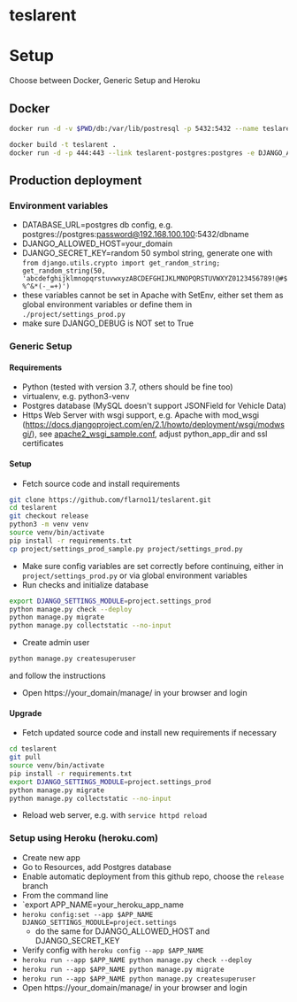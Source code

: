 # teslarent

# Setup

Choose between Docker, Generic Setup and Heroku

## Docker
```bash
docker run -d -v $PWD/db:/var/lib/postresql -p 5432:5432 --name teslarent-postgres postgres

docker build -t teslarent .
docker run -d -p 444:443 --link teslarent-postgres:postgres -e DJANGO_ALLOWED_HOST='*' -e DJANGO_SECRET_KEY=$DJANGO_SECRET_KEY --name teslarent teslarent
```

## Production deployment

### Environment variables
- DATABASE_URL=postgres db config, e.g. postgres://postgres:password@192.168.100.100:5432/dbname
- DJANGO_ALLOWED_HOST=your_domain
- DJANGO_SECRET_KEY=random 50 symbol string, generate one with `from django.utils.crypto import get_random_string; get_random_string(50, 'abcdefghijklmnopqrstuvwxyzABCDEFGHIJKLMNOPQRSTUVWXYZ0123456789!@#$%^&*(-_=+)')`
- these variables cannot be set in Apache with SetEnv, either set them
 as global environment variables or define them in `./project/settings_prod.py`
- make sure DJANGO_DEBUG is NOT set to True

### Generic Setup

#### Requirements
- Python (tested with version 3.7, others should be fine too)
 - virtualenv, e.g. python3-venv
- Postgres database (MySQL doesn't support JSONField for Vehicle Data)
- Https Web Server with wsgi support, e.g. Apache with mod_wsgi
  (https://docs.djangoproject.com/en/2.1/howto/deployment/wsgi/modwsgi/),
  see [apache2_wsgi_sample.conf](https://github.com/flarno11/teslarent/blob/master/apache2_wsgi_sample.conf), adjust python_app_dir and ssl certificates

#### Setup
- Fetch source code and install requirements
```bash
git clone https://github.com/flarno11/teslarent.git
cd teslarent
git checkout release
python3 -m venv venv
source venv/bin/activate
pip install -r requirements.txt
cp project/settings_prod_sample.py project/settings_prod.py
```

- Make sure config variables are set correctly before continuing,
 either in `project/settings_prod.py` or via global environment variables
- Run checks and initialize database
```bash
export DJANGO_SETTINGS_MODULE=project.settings_prod
python manage.py check --deploy
python manage.py migrate
python manage.py collectstatic --no-input
```

- Create admin user
```bash
python manage.py createsuperuser
```
and follow the instructions

- Open https://your_domain/manage/ in your browser and login


#### Upgrade
- Fetch updated source code and install new requirements if necessary
```bash
cd teslarent
git pull
source venv/bin/activate
pip install -r requirements.txt
export DJANGO_SETTINGS_MODULE=project.settings_prod
python manage.py migrate
python manage.py collectstatic --no-input
```
- Reload web server, e.g. with `service httpd reload`

### Setup using Heroku (heroku.com)
- Create new app
 - Go to Resources, add Postgres database
 - Enable automatic deployment from this github repo, choose the `release` branch
- From the command line
 - `export APP_NAME=your_heroku_app_name
 - `heroku config:set --app $APP_NAME DJANGO_SETTINGS_MODULE=project.settings`
   - do the same for DJANGO_ALLOWED_HOST and DJANGO_SECRET_KEY
 - Verify config with `heroku config --app $APP_NAME`
 - `heroku run --app $APP_NAME python manage.py check --deploy`
 - `heroku run --app $APP_NAME python manage.py migrate`
 - `heroku run --app $APP_NAME python manage.py createsuperuser`
- Open https://your_domain/manage/ in your browser and login
